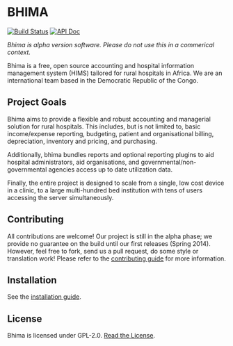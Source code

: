BHIMA
=================

[![Build Status](https://travis-ci.org/IMA-WorldHealth/bhima-2.X.svg)](https://travis-ci.org/IMA-WorldHealth/bhima-2.X)
[![API Doc](https://doclets.io/IMA-WorldHealth/bhima-2.X/master.svg)](https://doclets.io/IMA-WorldHealth/bhima-2.X/master)

_Bhima is alpha version software. Please do not use this in a commerical context._

Bhima is a free, open source accounting and hospital information management system
(HIMS) tailored for rural hospitals in Africa.  We are an international team
based in the Democratic Republic of the Congo.

Project Goals
--------------------

Bhima aims to provide a flexible and robust accounting and managerial solution
for rural hospitals.  This includes, but is not limited to, basic income/expense
reporting, budgeting, patient and organisational billing, depreciation,
inventory and pricing, and purchasing.

Additionally, bhima bundles reports and optional reporting plugins to aid
hospital administrators, aid organisations, and governmental/non-governmental
agencies access up to date utilization data.

Finally, the entire project is designed to scale from a single, low cost device
in a clinic, to a large multi-hundred bed institution with tens of users
accessing the server simultaneously.

Contributing
---------------
All contributions are welcome!  Our project is still in the alpha phase; we
provide no guarantee on the build until our first releases (Spring 2014).
However, feel free to fork, send us a pull request, do some style or
translation work!  Please refer to the [contributing guide](./CONTRIBUTING.md)
for more information.

Installation
-------------------
See the [installation guide](./docs/INSTALL.md).

License
---------------
Bhima is licensed under GPL-2.0.  [Read the License](./LICENSE).
